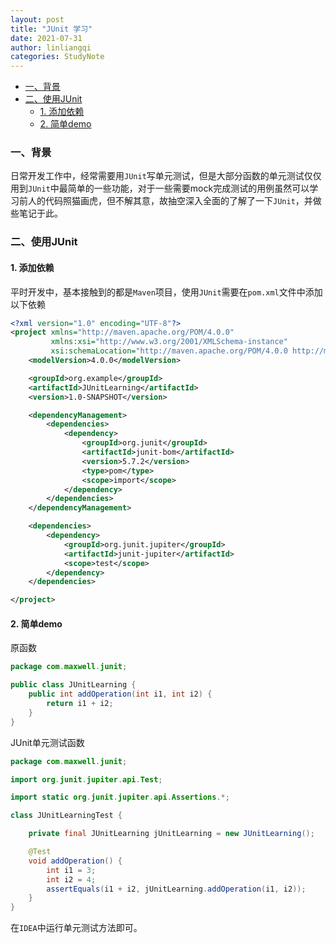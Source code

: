 ```yaml
---
layout: post
title: "JUnit 学习"
date: 2021-07-31
author: linliangqi
categories: StudyNote
---
```


- [一、背景](#一背景)
- [二、使用JUnit](#二使用junit)
  - [1. 添加依赖](#1-添加依赖)
  - [2. 简单demo](#2-简单demo)

### 一、背景
日常开发工作中，经常需要用`JUnit`写单元测试，但是大部分函数的单元测试仅仅用到`JUnit`中最简单的一些功能，对于一些需要mock完成测试的用例虽然可以学习前人的代码照猫画虎，但不解其意，故抽空深入全面的了解了一下`JUnit`，并做些笔记于此。

### 二、使用JUnit

#### 1. 添加依赖
平时开发中，基本接触到的都是`Maven`项目，使用`JUnit`需要在`pom.xml`文件中添加以下依赖
``` xml
<?xml version="1.0" encoding="UTF-8"?>
<project xmlns="http://maven.apache.org/POM/4.0.0"
         xmlns:xsi="http://www.w3.org/2001/XMLSchema-instance"
         xsi:schemaLocation="http://maven.apache.org/POM/4.0.0 http://maven.apache.org/xsd/maven-4.0.0.xsd">
    <modelVersion>4.0.0</modelVersion>

    <groupId>org.example</groupId>
    <artifactId>JUnitLearning</artifactId>
    <version>1.0-SNAPSHOT</version>

    <dependencyManagement>
        <dependencies>
            <dependency>
                <groupId>org.junit</groupId>
                <artifactId>junit-bom</artifactId>
                <version>5.7.2</version>
                <type>pom</type>
                <scope>import</scope>
            </dependency>
        </dependencies>
    </dependencyManagement>

    <dependencies>
        <dependency>
            <groupId>org.junit.jupiter</groupId>
            <artifactId>junit-jupiter</artifactId>
            <scope>test</scope>
        </dependency>
    </dependencies>

</project>
```

#### 2. 简单demo
原函数

``` java
package com.maxwell.junit;

public class JUnitLearning {
    public int addOperation(int i1, int i2) {
        return i1 + i2;
    }
}
```

JUnit单元测试函数

``` java
package com.maxwell.junit;

import org.junit.jupiter.api.Test;

import static org.junit.jupiter.api.Assertions.*;

class JUnitLearningTest {

    private final JUnitLearning jUnitLearning = new JUnitLearning();

    @Test
    void addOperation() {
        int i1 = 3;
        int i2 = 4;
        assertEquals(i1 + i2, jUnitLearning.addOperation(i1, i2));
    }
}
```
在`IDEA`中运行单元测试方法即可。